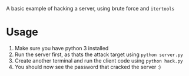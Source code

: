 A basic example of hacking a server, using brute force and `itertools`
# Usage

1. Make sure you have python 3 installed
2. Run the server first, as thats the attack target using `python server.py`
3. Create another terminal and run the client code using `python hack.py`
4. You should now see the password that cracked the server :)
